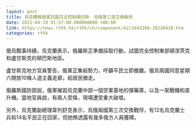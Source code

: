 ```yaml
---
layout: post
title: 烏克蘭稱俄軍試圖完全控制頓巴斯　烏俄第三度交換戰俘
date: 2022-04-10 01:57:00.000000000 +08:00
link: https://news.rthk.hk/rthk/ch/component/k2/1643268-20220410.htm
categories: rthk
---
```


俄烏戰事持續，烏克蘭表示，俄羅斯正準備採取行動，試圖完全控制東部頓涅茨克和盧甘斯克的頓巴斯地區。

盧甘斯克地方官員警告，俄軍正集結勢力，呼籲平民立即撤離。俄烏兩國同意星期六開放10條人道主義走廊，給居民撤走。

俄羅斯國防部說，俄軍摧毀烏克蘭中部一個空軍基地的彈藥庫，以及一架戰機和直升機。當地官員說，有兩人受傷，現場遭受重大破壞。

另外，烏克蘭副總理韋列舒克表示，烏俄兩國第三次交換戰俘，有12名烏克蘭士兵和14名平民正在回家，但她無透露有幾多俄方人員獲釋。
